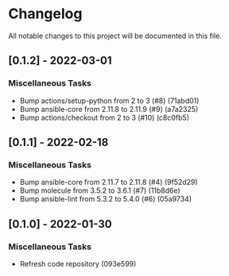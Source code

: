 # Changelog
All notable changes to this project will be documented in this file.

## [0.1.2] - 2022-03-01

### Miscellaneous Tasks

- Bump actions/setup-python from 2 to 3 (#8) (71abd01)
- Bump ansible-core from 2.11.8 to 2.11.9 (#9) (a7a2325)
- Bump actions/checkout from 2 to 3 (#10) (c8c0fb5)

## [0.1.1] - 2022-02-18

### Miscellaneous Tasks

- Bump ansible-core from 2.11.7 to 2.11.8 (#4) (9f52d29)
- Bump molecule from 3.5.2 to 3.6.1 (#7) (11b8d6e)
- Bump ansible-lint from 5.3.2 to 5.4.0 (#6) (05a9734)

## [0.1.0] - 2022-01-30

### Miscellaneous Tasks

- Refresh code repository (093e599)

<!-- generated by git-cliff -->
